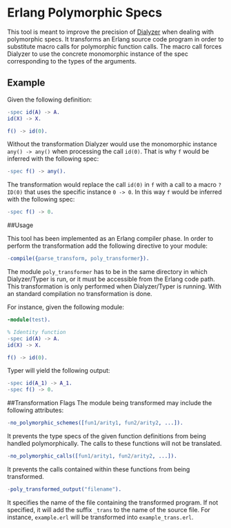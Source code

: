 # Erlang Polymorphic Specs

This tool is meant to improve the precision of [Dialyzer](http://www.erlang.org/doc/man/dialyzer.html) when dealing with polymorphic specs. It transforms an Erlang source code program in order to substitute macro calls for polymorphic function calls. The macro call forces Dialyzer to use the concrete monomorphic instance of the spec corresponding to the types of the arguments.

## Example

Given the following definition:
```erlang
-spec id(A) -> A.
id(X) -> X.

f() -> id(0).
```

Without the transformation Dialyzer would use the monomorphic instance `any() -> any()`  when processing the call `id(0)`. That is why `f` would be inferred with the following spec:

```erlang
-spec f() -> any().
```

The transformation would replace the call `id(0)` in `f` with a call to a macro `?ID(0)` that uses the specific instance `0 -> 0`. In this way `f` would be inferred with the following spec:

```erlang
-spec f() -> 0.
```

##Usage

This tool has been implemented as an Erlang compiler phase. In order to perform the transformation add the following directive to your module:

```erlang
-compile({parse_transform, poly_transformer}).
```
The module `poly_transformer` has to be in the same directory in which Dialyzer/Typer is run, or it must be accessible from the Erlang code path. This transformation is only performed when Dialyzer/Typer is running. With an standard compilation no transformation is done.

For instance, given the following module:
```erlang
-module(test).

% Identity function
-spec id(A) -> A.
id(X) -> X.

f() -> id(0).
```
Typer will yield the following output:
```erlang
-spec id(A_1) -> A_1.
-spec f() -> 0.
```

##Transformation Flags
The module being transformed may include the following attributes:

```erlang
-no_polymorphic_schemes([fun1/arity1, fun2/arity2, ...]).
```

It prevents the type specs of the given function definitions from being handled polymorphically. The calls to these functions will not be translated.

```erlang
-no_polymorphic_calls([fun1/arity1, fun2/arity2, ...]).
```

It prevents the calls contained within these functions from being transformed.

```erlang
-poly_transformed_output("filename").
```
It specifies the name of the file containing the transformed program. If not specified, it will add the suffix `_trans` to the name of the source file. For instance, `example.erl` will be transformed into `example_trans.erl`.



